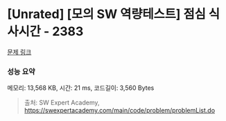 # [Unrated] [모의 SW 역량테스트] 점심 식사시간 - 2383 

[문제 링크](https://swexpertacademy.com/main/code/problem/problemDetail.do?contestProbId=AV5-BEE6AK0DFAVl) 

### 성능 요약

메모리: 13,568 KB, 시간: 21 ms, 코드길이: 3,560 Bytes



> 출처: SW Expert Academy, https://swexpertacademy.com/main/code/problem/problemList.do